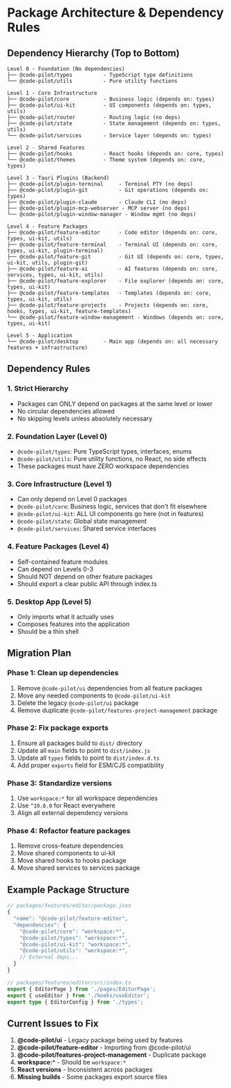 # Package Architecture & Dependency Rules

## Dependency Hierarchy (Top to Bottom)

```
Level 0 - Foundation (No dependencies)
├── @code-pilot/types          - TypeScript type definitions
└── @code-pilot/utils          - Pure utility functions

Level 1 - Core Infrastructure
├── @code-pilot/core           - Business logic (depends on: types)
├── @code-pilot/ui-kit         - UI components (depends on: types, utils)
├── @code-pilot/router         - Routing logic (no deps)
├── @code-pilot/state          - State management (depends on: types, utils)
└── @code-pilot/services       - Service layer (depends on: types)

Level 2 - Shared Features
├── @code-pilot/hooks          - React hooks (depends on: core, types)
└── @code-pilot/themes         - Theme system (depends on: core, types)

Level 3 - Tauri Plugins (Backend)
├── @code-pilot/plugin-terminal     - Terminal PTY (no deps)
├── @code-pilot/plugin-git          - Git operations (depends on: types)
├── @code-pilot/plugin-claude       - Claude CLI (no deps)
├── @code-pilot/plugin-mcp-webserver - MCP server (no deps)
└── @code-pilot/plugin-window-manager - Window mgmt (no deps)

Level 4 - Feature Packages
├── @code-pilot/feature-editor      - Code editor (depends on: core, types, ui-kit, utils)
├── @code-pilot/feature-terminal    - Terminal UI (depends on: core, types, ui-kit, plugin-terminal)
├── @code-pilot/feature-git         - Git UI (depends on: core, types, ui-kit, utils, plugin-git)
├── @code-pilot/feature-ai          - AI features (depends on: core, services, types, ui-kit, utils)
├── @code-pilot/feature-explorer    - File explorer (depends on: core, types, ui-kit)
├── @code-pilot/feature-templates   - Templates (depends on: core, types, ui-kit, utils)
├── @code-pilot/feature-projects    - Projects (depends on: core, hooks, types, ui-kit, feature-templates)
└── @code-pilot/feature-window-management - Windows (depends on: core, types, ui-kit)

Level 5 - Application
└── @code-pilot/desktop        - Main app (depends on: all necessary features + infrastructure)
```

## Dependency Rules

### 1. **Strict Hierarchy**
- Packages can ONLY depend on packages at the same level or lower
- No circular dependencies allowed
- No skipping levels unless absolutely necessary

### 2. **Foundation Layer (Level 0)**
- `@code-pilot/types`: Pure TypeScript types, interfaces, enums
- `@code-pilot/utils`: Pure utility functions, no React, no side effects
- These packages must have ZERO workspace dependencies

### 3. **Core Infrastructure (Level 1)**
- Can only depend on Level 0 packages
- `@code-pilot/core`: Business logic, services that don't fit elsewhere
- `@code-pilot/ui-kit`: ALL UI components go here (not in features)
- `@code-pilot/state`: Global state management
- `@code-pilot/services`: Shared service interfaces

### 4. **Feature Packages (Level 4)**
- Self-contained feature modules
- Can depend on Levels 0-3
- Should NOT depend on other feature packages
- Should export a clear public API through index.ts

### 5. **Desktop App (Level 5)**
- Only imports what it actually uses
- Composes features into the application
- Should be a thin shell

## Migration Plan

### Phase 1: Clean up dependencies
1. Remove `@code-pilot/ui` dependencies from all feature packages
2. Move any needed components to `@code-pilot/ui-kit`
3. Delete the legacy `@code-pilot/ui` package
4. Remove duplicate `@code-pilot/features-project-management` package

### Phase 2: Fix package exports
1. Ensure all packages build to `dist/` directory
2. Update all `main` fields to point to `dist/index.js`
3. Update all `types` fields to point to `dist/index.d.ts`
4. Add proper `exports` field for ESM/CJS compatibility

### Phase 3: Standardize versions
1. Use `workspace:*` for all workspace dependencies
2. Use `^19.0.0` for React everywhere
3. Align all external dependency versions

### Phase 4: Refactor feature packages
1. Remove cross-feature dependencies
2. Move shared components to ui-kit
3. Move shared hooks to hooks package
4. Move shared services to services package

## Example Package Structure

```typescript
// packages/features/editor/package.json
{
  "name": "@code-pilot/feature-editor",
  "dependencies": {
    "@code-pilot/core": "workspace:*",
    "@code-pilot/types": "workspace:*", 
    "@code-pilot/ui-kit": "workspace:*",
    "@code-pilot/utils": "workspace:*",
    // External deps...
  }
}

// packages/features/editor/src/index.ts
export { EditorPage } from './pages/EditorPage';
export { useEditor } from './hooks/useEditor';
export type { EditorConfig } from './types';
```

## Current Issues to Fix

1. **@code-pilot/ui** - Legacy package being used by features
2. **@code-pilot/feature-editor** - Importing from @code-pilot/ui
3. **@code-pilot/features-project-management** - Duplicate package
4. **workspace:^** - Should be `workspace:*`
5. **React versions** - Inconsistent across packages
6. **Missing builds** - Some packages export source files